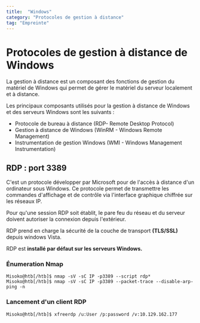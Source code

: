 ```yaml
---
title:  "Windows"
category: "Protocoles de gestion à distance"
tag: "Empreinte"
---
```

# Protocoles de gestion à distance de Windows

La gestion à distance est un composant des fonctions de gestion du matériel de Windows qui permet de gérer le matériel du serveur localement et à distance. 

Les principaux composants utilisés pour la gestion à distance de Windows et des serveurs Windows sont les suivants :

- Protocole de bureau à distance (RDP- Remote Desktop Protocol)
- Gestion à distance de Windows (WinRM - Windows Remote Management)
- Instrumentation de gestion Windows (WMI - Windows Management Instrumentation)

## RDP : port 3389
C'est un protocole développer par Microsoft pour de l'accès à distance d'un ordinateur sous Windows.
Ce protocole permet de transmettre les commandes d'affichage et de contrôle via l'interface graphique chiffrée sur les réseaux IP.

Pour qu'une session RDP soit établit, le pare feu du réseau et du serveur doivent autoriser la connexion depuis l'extérieur.

RDP prend en charge la sécurité de la couche de transport **(TLS/SSL)** depuis windows Vista.

RDP est **installé par défaut sur les serveurs Windows.**

### Énumeration Nmap

```console
Misoko@htb[/htb]$ nmap -sV -sC IP -p3389 --script rdp*
Misoko@htb[/htb]$ nmap -sV -sC IP -p3389 --packet-trace --disable-arp-ping -n
```

### Lancement d'un client RDP
```console
Misoko@htb[/htb]$ xfreerdp /u:User /p:password /v:10.129.162.177
```



